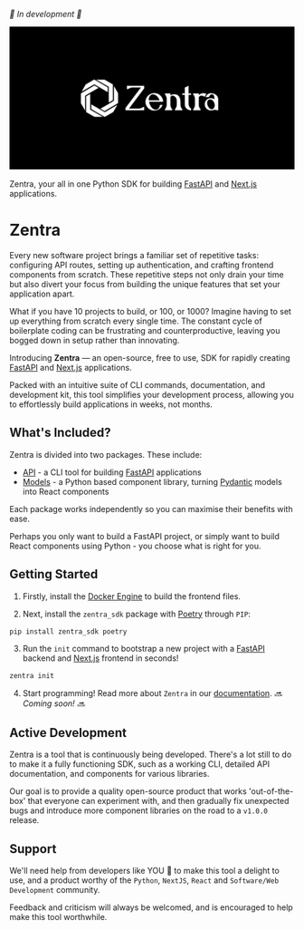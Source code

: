 _🚧 In development 🚧_

![Logo](/docs/assets/imgs/zentra-logo.jpg)

Zentra, your all in one Python SDK for building [FastAPI](https://fastapi.tiangolo.com/) and [Next.js](https://nextjs.org/) applications.

# Zentra

Every new software project brings a familiar set of repetitive tasks: configuring API routes, setting up authentication, and crafting frontend components from scratch. These repetitive steps not only drain your time but also divert your focus from building the unique features that set your application apart.

What if you have 10 projects to build, or 100, or 1000? Imagine having to set up everything from scratch every single time. The constant cycle of boilerplate coding can be frustrating and counterproductive, leaving you bogged down in setup rather than innovating.

Introducing __Zentra__ — an open-source, free to use, SDK for rapidly creating [FastAPI](https://fastapi.tiangolo.com/) and [Next.js](https://nextjs.org/) applications.

Packed with an intuitive suite of CLI commands, documentation, and development kit, this tool simplifies your development process, allowing you to effortlessly build applications in weeks, not months.

## What's Included?

Zentra is divided into two packages. These include:

- [API](https://github.com/Achronus/zentra-api) - a CLI tool for building [FastAPI](https://fastapi.tiangolo.com/) applications
- [Models](https://github.com/Achronus/zentra-models) - a Python based component library, turning [Pydantic](https://docs.pydantic.dev/latest/) models into React components

Each package works independently so you can maximise their benefits with ease.

Perhaps you only want to build a FastAPI project, or simply want to build React components using Python - you choose what is right for you.

## Getting Started 

1. Firstly, install the [Docker Engine](https://docs.docker.com/engine/install/) to build the frontend files. 

2. Next, install the `zentra_sdk` package with [Poetry](https://python-poetry.org/) through `PIP`:

```cmd
pip install zentra_sdk poetry
```

3. Run the `init` command to bootstrap a new project with a [FastAPI](https://fastapi.tiangolo.com/) backend and [Next.js](https://nextjs.org/) frontend in seconds!

```cmd
zentra init
```

4. Start programming! Read more about `Zentra` in our [documentation](#). _🔜 Coming soon! 🔜_


## Active Development

Zentra is a tool that is continuously being developed. There's a lot still to do to make it a fully functioning SDK, such as a working CLI, detailed API documentation, and components for various libraries.

Our goal is to provide a quality open-source product that works 'out-of-the-box' that everyone can experiment with, and then gradually fix unexpected bugs and introduce more component libraries on the road to a `v1.0.0` release.

## Support

We'll need help from developers like YOU :punch: to make this tool a delight to use, and a product worthy of the `Python`, `NextJS`, `React` and `Software/Web Development` community.

Feedback and criticism will always be welcomed, and is encouraged to help make this tool worthwhile.
